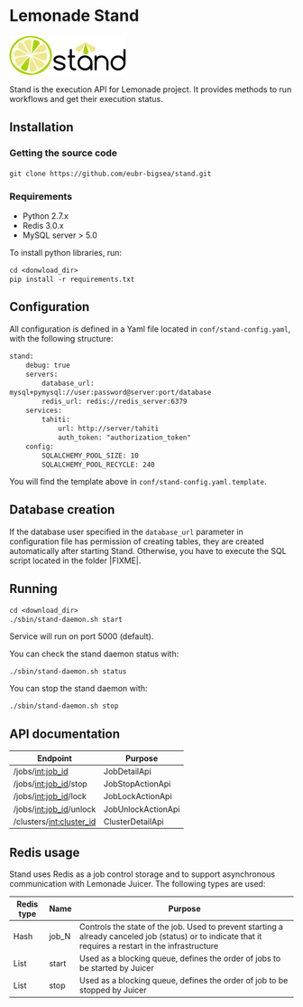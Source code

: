 # Lemonade Stand
[logo]: docs/img/stand.png "Lemonade Stand"

![alt text][logo]

Stand is the execution API for Lemonade project. It provides methods to run workflows and get their execution status.

## Installation
### Getting the source code

 `git clone https://github.com/eubr-bigsea/stand.git`

### Requirements
 - Python 2.7.x
 - Redis 3.0.x
 - MySQL server > 5.0

 To install python libraries, run:

 ```
 cd <donwload_dir>
 pip install -r requirements.txt
 ```

## Configuration
All configuration is defined in a Yaml file located in `conf/stand-config.yaml`,
with the following structure:

```
stand:
    debug: true
    servers:
        database_url: mysql+pymysql://user:password@server:port/database
        redis_url: redis://redis_server:6379
    services:
        tahiti:
            url: http://server/tahiti
            auth_token: "authorization_token"
    config:
        SQLALCHEMY_POOL_SIZE: 10
        SQLALCHEMY_POOL_RECYCLE: 240
```

You will find the template above in `conf/stand-config.yaml.template`.

## Database creation

If the database user specified in the `database_url` parameter in configuration file has permission of creating tables, 
they are created automatically after starting Stand. Otherwise, you have to execute the SQL script located in the folder |FIXME|.

## Running

```
cd <download_dir>
./sbin/stand-daemon.sh start
```
Service will run on port 5000 (default).

You can check the stand daemon status with:
```
./sbin/stand-daemon.sh status
```

You can stop the stand daemon with:
```
./sbin/stand-daemon.sh stop
```

## API documentation

**Endpoint** | **Purpose**
-------------|-------------
/jobs/<int:job_id> | JobDetailApi
/jobs/<int:job_id>/stop | JobStopActionApi
/jobs/<int:job_id>/lock | JobLockActionApi
/jobs/<int:job_id>/unlock | JobUnlockActionApi
/clusters/<int:cluster_id> | ClusterDetailApi

## Redis usage

Stand uses Redis as a job control storage and to support asynchronous
communication with Lemonade Juicer. The following types are used:

**Redis type** | **Name**  | **Purpose** 
------------|-------|---------
 Hash       | job_N | Controls the state of the job. Used to prevent starting a already canceled job (status) or to indicate that it requires a restart in the infrastructure
 List       | start | Used as a blocking queue, defines the order of jobs to be started by Juicer
 List       | stop  | Used as a blocking queue, defines the order of job to be stopped by Juicer

